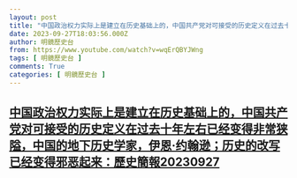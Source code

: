 ```yaml
---
layout: post
title: "中国政治权力实际上是建立在历史基础上的，中国共产党对可接受的历史定义在过去十年左右已经变得非常狭隘，中国的地下历史学家，伊恩·约翰逊；历史的改写已经变得邪恶起来：歷史簡報20230927"
date: 2023-09-27T18:03:56.000Z
author: 明鏡歷史台
from: https://www.youtube.com/watch?v=wqErQBYJWng
tags: [ 明鏡歷史台 ]
comments: True
categories: [ 明鏡歷史台 ]
---
```

<!--1695837836000-->
[中国政治权力实际上是建立在历史基础上的，中国共产党对可接受的历史定义在过去十年左右已经变得非常狭隘，中国的地下历史学家，伊恩·约翰逊；历史的改写已经变得邪恶起来：歷史簡報20230927](https://www.youtube.com/watch?v=wqErQBYJWng)
------

<div>

</div>
